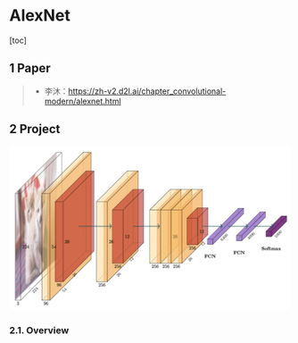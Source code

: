 # AlexNet

[toc]

## 1 Paper

> * 李沐：https://zh-v2.d2l.ai/chapter_convolutional-modern/alexnet.html


## 2 Project

![AlexNet](./assets/model.jpg)

### 2.1. Overview
